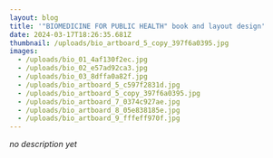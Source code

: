 ```yaml
---
layout: blog
title: '"BIOMEDICINE FOR PUBLIC HEALTH" book and layout design'
date: 2024-03-17T18:26:35.681Z
thumbnail: /uploads/bio_artboard_5_copy_397f6a0395.jpg
images:
  - /uploads/bio_01_4af130f2ec.jpg
  - /uploads/bio_02_e57ad92ca3.jpg
  - /uploads/bio_03_8dffa0a82f.jpg
  - /uploads/bio_artboard_5_c597f2831d.jpg
  - /uploads/bio_artboard_5_copy_397f6a0395.jpg
  - /uploads/bio_artboard_7_0374c927ae.jpg
  - /uploads/bio_artboard_8_05e838185e.jpg
  - /uploads/bio_artboard_9_fffeff970f.jpg
---
```

*no description yet*
